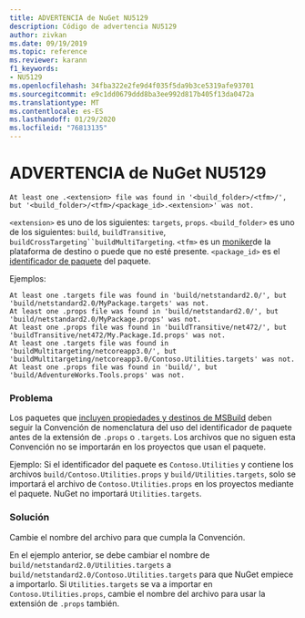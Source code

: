 ```yaml
---
title: ADVERTENCIA de NuGet NU5129
description: Código de advertencia NU5129
author: zivkan
ms.date: 09/19/2019
ms.topic: reference
ms.reviewer: karann
f1_keywords:
- NU5129
ms.openlocfilehash: 34fba322e2fe9d4f035f5da9b3ce5319afe93701
ms.sourcegitcommit: e9c1dd0679ddd8ba3ee992d817b405f13da0472a
ms.translationtype: MT
ms.contentlocale: es-ES
ms.lasthandoff: 01/29/2020
ms.locfileid: "76813135"
---
```

# <a name="nuget-warning-nu5129"></a>ADVERTENCIA de NuGet NU5129

```
At least one .<extension> file was found in '<build_folder>/<tfm>/', but '<build_folder>/<tfm>/<package_id>.<extension>' was not.
```

`<extension>` es uno de los siguientes: `targets`, `props`.
`<build_folder>` es uno de los siguientes: `build`, `buildTransitive`, `buildCrossTargeting``buildMultiTargeting`.
`<tfm>` es un [moniker](../target-frameworks.md)de la plataforma de destino o puede que no esté presente.
`<package_id>` es el [identificador de paquete](../nuspec.md#id) del paquete.

Ejemplos:

```
At least one .targets file was found in 'build/netstandard2.0/', but 'build/netstandard2.0/MyPackage.targets' was not.
At least one .props file was found in 'build/netstandard2.0/', but 'build/netstandard2.0/MyPackage.props' was not.
At least one .props file was found in 'buildTransitive/net472/', but 'buildTransitive/net472/My.Package.Id.props' was not.
At least one .targets file was found in 'buildMultitargeting/netcoreapp3.0/', but 'buildMultitargeting/netcoreapp3.0/Contoso.Utilities.targets' was not.
At least one .props file was found in 'build/', but 'build/AdventureWorks.Tools.props' was not.
```

### <a name="issue"></a>Problema

Los paquetes que [incluyen propiedades y destinos de MSBuild](../../create-packages/creating-a-package.md#include-msbuild-props-and-targets-in-a-package) deben seguir la Convención de nomenclatura del uso del identificador de paquete antes de la extensión de `.props` o `.targets`. Los archivos que no siguen esta Convención no se importarán en los proyectos que usan el paquete.

Ejemplo: Si el identificador del paquete es `Contoso.Utilities` y contiene los archivos `build/Contoso.Utilities.props` y `build/Utilities.targets`, solo se importará el archivo de `Contoso.Utilities.props` en los proyectos mediante el paquete. NuGet no importará `Utilities.targets`.

### <a name="solution"></a>Solución

Cambie el nombre del archivo para que cumpla la Convención.

En el ejemplo anterior, se debe cambiar el nombre de `build/netstandard2.0/Utilities.targets` a `build/netstandard2.0/Contoso.Utilities.targets` para que NuGet empiece a importarlo. Si `Utilities.targets` se va a importar en `Contoso.Utilities.props`, cambie el nombre del archivo para usar la extensión de `.props` también.
